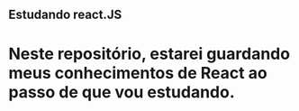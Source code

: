 ## Estudando react.JS

# Neste repositório, estarei guardando meus conhecimentos de React ao passo de que vou estudando.